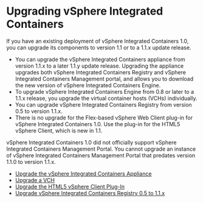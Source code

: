 # Upgrading vSphere Integrated Containers #

If you have an existing deployment of vSphere Integrated Containers 1.0, you can upgrade its components to version 1.1 or to a 1.1.x update release.

- You can upgrade the vSphere Integrated Containers appliance from version 1.1.x to a later 1.1.y update release. Upgrading the appliance upgrades both vSphere Integrated Containers Registry and vSphere Integrated Containers Management portal, and allows you to download the new version of vSphere Integrated Containers Engine.
- To upgrade vSphere Integrated Containers Engine from 0.8 or later to a 1.1.x release, you upgrade the virtual container hosts (VCHs) individually.
- You can upgrade vSphere Integrated Containers Registry from version 0.5 to version 1.1.x.
- There is no upgrade for the Flex-based vSphere Web Client plug-in for vSphere Integrated Containers 1.0. Use the plug-in for the HTML5 vSphere Client, which is new in 1.1. 

vSphere Integrated Containers 1.0 did not officially support vSphere Integrated Containers Management Portal. You cannot upgrade an instance of vSphere Integrated Containers Management Portal that predates version 1.1.0 to version 1.1.x. 


* [Upgrade the vSphere Integrated Containers Appliance](upgrade_appliance.md)
* [Upgrade a VCH](upgrade_vch.md)
* [Upgrade the HTML5 vSphere Client Plug-In](upgrade_h5_plugin.md)
* [Upgrade vSphere Integrated Containers Registry 0.5 to 1.1.x](upgrade_registry.md)
